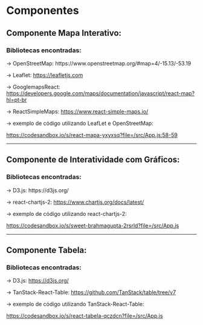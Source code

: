 <h1>Componentes</h1>

<h2>Componente Mapa Interativo:</h2>

<h3>Bibliotecas encontradas:</h3>
-> OpenStreetMap: https://www.openstreetmap.org/#map=4/-15.13/-53.19

-> Leaflet: https://leafletjs.com  

-> GooglemapsReact: https://developers.google.com/maps/documentation/javascript/react-map?hl=pt-br

-> ReactSimpleMaps: https://www.react-simple-maps.io/


-> exemplo de código utilizando LeafLet e OpenStreetMap:

https://codesandbox.io/s/react-mapa-yxyxsq?file=/src/App.js:58-59

<hr/>

<h2>Componente de Interatividade com Gráficos:</h2>

<h3>Bibliotecas encontradas:</h3>
-> D3.js: https://d3js.org/  

-> react-chartjs-2: https://www.chartjs.org/docs/latest/


-> exemplo de código utilizando react-chartjs-2:

https://codesandbox.io/s/sweet-brahmagupta-2rsrld?file=/src/App.js

<hr/>


<h2>Componente Tabela:</h2>

<h3>Bibliotecas encontradas:</h3>
  
-> D3.js: https://d3js.org/

-> TanStack-React-Table: https://github.com/TanStack/table/tree/v7

-> exemplo de código utilizando TanStack-React-Table:

https://codesandbox.io/s/react-tabela-qczdcn?file=/src/App.js

